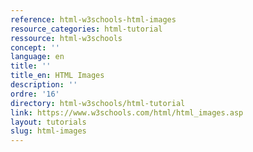 ```yaml
---
reference: html-w3schools-html-images
resource_categories: html-tutorial
ressource: html-w3schools
concept: ''
language: en
title: ''
title_en: HTML Images
description: ''
ordre: '16'
directory: html-w3schools/html-tutorial
link: https://www.w3schools.com/html/html_images.asp
layout: tutorials
slug: html-images
---
```

